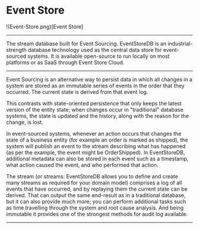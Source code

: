 # Event Store

!(Event-Store.png)[Event Store]

---

The stream database built for Event Sourcing. EventStoreDB is an industrial-strength database technology used as the central data store for event-sourced systems. It is available open-source to run locally on most platforms or as SaaS through Event Store Cloud.

---

Event Sourcing is an alternative way to persist data in which all changes in a system are stored as an immutable series of events in the order that they occurred. The current state is derived from that event log.

This contrasts with state-oriented persistence that only keeps the latest version of the entity state; when changes occur in "traditional" database systems, the state is updated and the history, along with the reason for the change, is lost.

In event-sourced systems, whenever an action occurs that changes the state of a business entity (for example an order is marked as shipped), the system will publish an event to the stream describing what has happened (as per the example, the event might be OrderShipped). In EventStoreDB, additional metadata can also be stored in each event such as a timestamp, what action caused the event, and who performed that action.

The stream (or streams: EventStoreDB allows you to define and create many streams as required for your domain model) comprises a log of all events that have occurred, and by replaying them the current state can be derived. That can output the same end-result as in a traditional database, but it can also provide much more; you can perform additional tasks such as time travelling through the system and root cause analysis. And being immutable it provides one of the strongest methods for audit log available.

---
